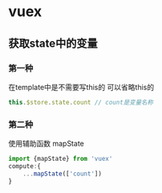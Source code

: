 # vuex

## 获取state中的变量
### 第一种
在template中是不需要写this的 可以省略this的
```js
this.$store.state.count // count是变量名称
```
### 第二种
使用辅助函数 mapState
```js
import {mapState} from 'vuex'
compute:{
    ...mapState(['count'])
}
```
